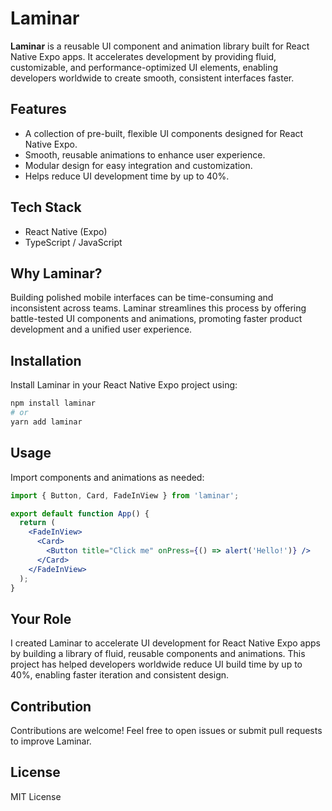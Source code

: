 
# Laminar

**Laminar** is a reusable UI component and animation library built for React Native Expo apps. It accelerates development by providing fluid, customizable, and performance-optimized UI elements, enabling developers worldwide to create smooth, consistent interfaces faster.

## Features

- A collection of pre-built, flexible UI components designed for React Native Expo.
- Smooth, reusable animations to enhance user experience.
- Modular design for easy integration and customization.
- Helps reduce UI development time by up to 40%.

## Tech Stack

- React Native (Expo)
- TypeScript / JavaScript

## Why Laminar?

Building polished mobile interfaces can be time-consuming and inconsistent across teams. Laminar streamlines this process by offering battle-tested UI components and animations, promoting faster product development and a unified user experience.

## Installation

Install Laminar in your React Native Expo project using:

```bash
npm install laminar
# or
yarn add laminar
```

## Usage

Import components and animations as needed:

```jsx
import { Button, Card, FadeInView } from 'laminar';

export default function App() {
  return (
    <FadeInView>
      <Card>
        <Button title="Click me" onPress={() => alert('Hello!')} />
      </Card>
    </FadeInView>
  );
}
```

## Your Role

I created Laminar to accelerate UI development for React Native Expo apps by building a library of fluid, reusable components and animations. This project has helped developers worldwide reduce UI build time by up to 40%, enabling faster iteration and consistent design.

## Contribution

Contributions are welcome! Feel free to open issues or submit pull requests to improve Laminar.

## License

MIT License
